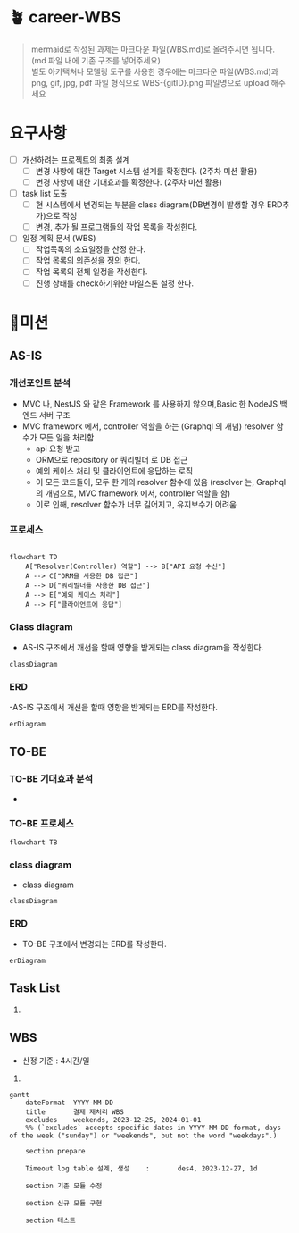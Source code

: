 
# 🪴 career-WBS

> mermaid로 작성된 과제는 마크다운 파일(WBS.md)로 올려주시면 됩니다. (md 파일 내에 기존 구조를 넣어주세요) <br>
> 별도 아키택쳐나 모델링 도구를 사용한 경우에는 마크다운 파일(WBS.md)과 png, gif, jpg, pdf 파일 형식으로 WBS-{gitID}.png 파일명으로 upload 해주세요

# 요구사항

- [ ] 개선하려는 프로젝트의 최종 설계
  - [ ] 변경 사항에 대한 Target 시스템 설계를 확정한다. (2주차 미션 활용)
  - [ ] 변경 사항에 대한 기대효과를 확정한다. (2주차 미션 활용)
- [ ] task list 도출
  - [ ] 현 시스템에서 변경되는 부분을 class diagram(DB변경이 발생할 경우 ERD추가)으로 작성
  - [ ] 변경, 추가 될 프로그램들의 작업 목록을 작성한다.
- [ ] 일정 계획 문서 (WBS)
  - [ ] 작업목록의 소요일정을 산정 한다.
  - [ ] 작업 목록의 의존성을 정의 한다.
  - [ ] 작업 목록의 전체 일정을 작성한다.
  - [ ] 진행 상태를 check하기위한 마일스톤 설정 한다.

# 🚀미션

## AS-IS

### 개선포인트 분석

- MVC 나, NestJS 와 같은 Framework 를 사용하지 않으며,Basic 한 NodeJS 백엔드 서버 구조
- MVC framework 에서, controller 역할을 하는 (Graphql 의 개념) resolver 함수가 모든 일을 처리함
  - api 요청 받고
  - ORM으로 repository or 쿼리빌더 로 DB 접근
  - 예외 케이스 처리 및 클라이언트에 응답하는 로직
  - 이 모든 코드들이, 모두 한 개의 resolver 함수에 있음 (resolver 는, Graphql 의 개념으로, MVC framework 에서, controller 역할을 함)
  - 이로 인해, resolver 함수가 너무 길어지고, 유지보수가 어려움

### 프로세스

```mermaid

flowchart TD
    A["Resolver(Controller) 역할"] --> B["API 요청 수신"]
    A --> C["ORM을 사용한 DB 접근"]
    A --> D["쿼리빌더를 사용한 DB 접근"]
    A --> E["예외 케이스 처리"]
    A --> F["클라이언트에 응답"]
```

### Class diagram

- AS-IS 구조에서 개선을 할때 영향을 받게되는 class diagram을 작성한다.

```mermaid
classDiagram
```

### ERD

-AS-IS 구조에서 개선을 할때 영향을 받게되는 ERD를 작성한다.

```mermaid
erDiagram
```

## TO-BE

### TO-BE 기대효과 분석

- 

### TO-BE 프로세스

```mermaid
flowchart TB

```

### class diagram

- class diagram

```mermaid
classDiagram
```

### ERD

- TO-BE 구조에서 변경되는 ERD를 작성한다.

```mermaid
erDiagram
```

## Task List

1. 

## WBS

- 산정 기준 : 4시간/일

1.

```mermaid
gantt
    dateFormat  YYYY-MM-DD
    title       결제 재처리 WBS
    excludes    weekends, 2023-12-25, 2024-01-01
    %% (`excludes` accepts specific dates in YYYY-MM-DD format, days of the week ("sunday") or "weekends", but not the word "weekdays".)

    section prepare

    Timeout log table 설계, 생성    :       des4, 2023-12-27, 1d

    section 기존 모듈 수정

    section 신규 모듈 구현

    section 테스트

```

